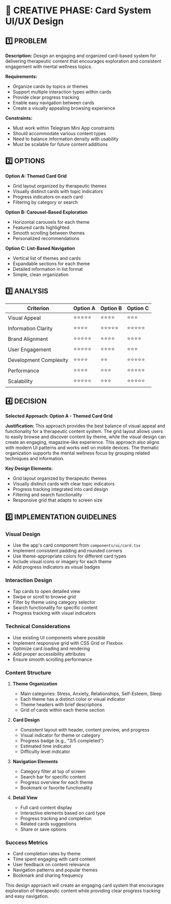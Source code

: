 # 🎨 CREATIVE PHASE: Card System UI/UX Design

## 1️⃣ PROBLEM

**Description:** Design an engaging and organized card-based system for delivering therapeutic content that encourages exploration and consistent engagement with mental wellness topics.

**Requirements:**
- Organize cards by topics or themes
- Support multiple interaction types within cards
- Provide clear progress tracking
- Enable easy navigation between cards
- Create a visually appealing browsing experience

**Constraints:**
- Must work within Telegram Mini App constraints
- Should accommodate various content types
- Need to balance information density with usability
- Must be scalable for future content additions

## 2️⃣ OPTIONS

**Option A: Themed Card Grid**
- Grid layout organized by therapeutic themes
- Visually distinct cards with topic indicators
- Progress indicators on each card
- Filtering by category or search

**Option B: Carousel-Based Exploration**
- Horizontal carousels for each theme
- Featured cards highlighted
- Smooth scrolling between themes
- Personalized recommendations

**Option C: List-Based Navigation**
- Vertical list of themes and cards
- Expandable sections for each theme
- Detailed information in list format
- Simple, clean organization

## 3️⃣ ANALYSIS

| Criterion | Option A | Option B | Option C |
|-----------|----------|----------|----------|
| Visual Appeal | ⭐⭐⭐⭐⭐ | ⭐⭐⭐⭐ | ⭐⭐⭐ |
| Information Clarity | ⭐⭐⭐⭐ | ⭐⭐⭐⭐⭐ | ⭐⭐⭐⭐⭐ |
| Brand Alignment | ⭐⭐⭐⭐⭐ | ⭐⭐⭐⭐ | ⭐⭐⭐⭐ |
| User Engagement | ⭐⭐⭐⭐⭐ | ⭐⭐⭐⭐ | ⭐⭐⭐ |
| Development Complexity | ⭐⭐⭐⭐ | ⭐⭐ | ⭐⭐⭐⭐⭐ |
| Performance | ⭐⭐⭐⭐ | ⭐⭐⭐ | ⭐⭐⭐⭐⭐ |
| Scalability | ⭐⭐⭐⭐⭐ | ⭐⭐⭐ | ⭐⭐⭐⭐⭐ |

## 4️⃣ DECISION

**Selected Approach: Option A - Themed Card Grid**

**Justification:**
This approach provides the best balance of visual appeal and functionality for a therapeutic content system. The grid layout allows users to easily browse and discover content by theme, while the visual design can create an engaging, magazine-like experience. This approach also aligns with modern UI patterns and works well on mobile devices. The thematic organization supports the mental wellness focus by grouping related techniques and information.

**Key Design Elements:**
- Grid layout organized by therapeutic themes
- Visually distinct cards with clear topic indicators
- Progress tracking integrated into card design
- Filtering and search functionality
- Responsive grid that adapts to screen size

## 5️⃣ IMPLEMENTATION GUIDELINES

### Visual Design
- Use the app's card component from `components/ui/card.tsx`
- Implement consistent padding and rounded corners
- Use theme-appropriate colors for different card types
- Include visual icons or imagery for each theme
- Add progress indicators as visual badges

### Interaction Design
- Tap cards to open detailed view
- Swipe or scroll to browse grid
- Filter by theme using category selector
- Search functionality for specific content
- Progress tracking with visual indicators

### Technical Considerations
- Use existing UI components where possible
- Implement responsive grid with CSS Grid or Flexbox
- Optimize card loading and rendering
- Add proper accessibility attributes
- Ensure smooth scrolling performance

### Content Structure
1. **Theme Organization**
   - Main categories: Stress, Anxiety, Relationships, Self-Esteem, Sleep
   - Each theme has a distinct color or visual indicator
   - Theme headers with brief descriptions
   - Grid of cards within each theme section

2. **Card Design**
   - Consistent layout with header, content preview, and progress
   - Visual indicator for theme or category
   - Progress badge (e.g., "3/5 completed")
   - Estimated time indicator
   - Difficulty level indicator

3. **Navigation Elements**
   - Category filter at top of screen
   - Search bar for specific content
   - Progress overview for each theme
   - Bookmark or favorite functionality

4. **Detail View**
   - Full card content display
   - Interactive elements based on card type
   - Progress tracking and completion
   - Related cards suggestions
   - Share or save options

### Success Metrics
- Card completion rates by theme
- Time spent engaging with card content
- User feedback on content relevance
- Navigation patterns and popular themes
- Bookmark and sharing frequency

This design approach will create an engaging card system that encourages exploration of therapeutic content while providing clear progress tracking and easy navigation.
